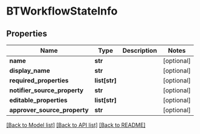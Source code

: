# BTWorkflowStateInfo

## Properties
Name | Type | Description | Notes
------------ | ------------- | ------------- | -------------
**name** | **str** |  | [optional] 
**display_name** | **str** |  | [optional] 
**required_properties** | **list[str]** |  | [optional] 
**notifier_source_property** | **str** |  | [optional] 
**editable_properties** | **list[str]** |  | [optional] 
**approver_source_property** | **str** |  | [optional] 

[[Back to Model list]](../README.md#documentation-for-models) [[Back to API list]](../README.md#documentation-for-api-endpoints) [[Back to README]](../README.md)


